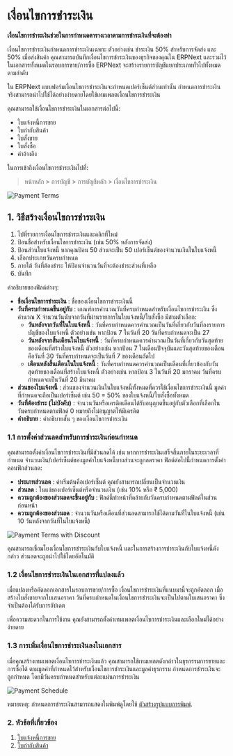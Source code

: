 <!-- add-breadcrumbs -->
# เงื่อนไขการชำระเงิน

**เงื่อนไขการชำระเงินช่วยในการกำหนดตารางเวลาตามการชำระเงินที่จะต้องทำ**

เงื่อนไขการชำระเงินกำหนดการชำระเงินเฉพาะ ตัวอย่างเช่น ชำระเงิน 50% สำหรับการจัดส่ง และ 50% เมื่อส่งสินค้า คุณสามารถบันทึกเงื่อนไขการชำระเงินของธุรกิจของคุณใน ERPNext และรวมไว้ในเอกสารทั้งหมดในรอบการขาย/การซื้อ ERPNext จะสร้างรายการบัญชีแยกประเภททั่วไปทั้งหมดตามลำดับ

ใน ERPNext แบบฟอร์มเงื่อนไขการชำระเงินจะกำหนดเปอร์เซ็นต์ส่วนเท่านั้น กำหนดการชำระเงินจริงสามารถนำไปใช้ได้อย่างง่ายดายโดยใช้เทมเพลตเงื่อนไขการชำระเงิน

คุณสามารถใช้เงื่อนไขการชำระเงินในเอกสารต่อไปนี้:

- ใบแจ้งหนี้การขาย
- ใบกำกับสินค้า
- ใบสั่งขาย
- ใบสั่งซื้อ
- คำอ้างอิง

ในการเข้าถึงเงื่อนไขการชำระเงินไปที่:
> หน้าหลัก > การบัญชี > การบัญชีหลัก > เงื่อนไขการชำระเงิน

<img class="screenshot" alt="Payment Terms" src="{{docs_base_url}}/assets/img/accounts/payment-terms.png">

## 1. วิธีสร้างเงื่อนไขการชำระเงิน

1. ไปที่รายการเงื่อนไขการชำระเงินและคลิกที่ใหม่
1. ป้อนชื่อสำหรับเงื่อนไขการชำระเงิน (เช่น 50% หลังการจัดส่ง)
1. ป้อนส่วนใบแจ้งหนี้ หากคุณป้อน 50 ส่วนจะเป็น 50 เปอร์เซ็นต์ของจำนวนเงินในใบแจ้งหนี้
1. เลือกประเภทวันครบกำหนด
1. ภายใต้ วันที่ต้องชำระ ให้ป้อนจำนวนวันที่จะต้องชำระส่วนที่เหลือ
1. บันทึก

คำอธิบายของฟิลด์ต่างๆ: 

* **ชื่อเงื่อนไขการชำระเงิน** : ชื่อของเงื่อนไขการชำระเงินนี้
* **วันที่ครบกำหนดขึ้นอยู่กับ** : เกณฑ์การคำนวณวันที่ครบกำหนดสำหรับเงื่อนไขการชำระเงิน ซึ่งคำนวณ X จำนวนวันนับจากวันที่ผ่านรายการในใบแจ้งหนี้/ใบสั่งซื้อ มีสามตัวเลือก:
    * **วันหลังจากวันที่ในใบแจ้งหนี้** : วันที่ครบกำหนดควรคำนวณเป็นวันที่เกี่ยวกับวันที่ลงรายการบัญชีของใบแจ้งหนี้ ตัวอย่างเช่น หากป้อน 7 ในวันที่ 20 วันที่ครบกำหนดจะเป็น 27
    * **วันหลังจากสิ้นเดือนในใบแจ้งหนี้** : วันที่ครบกำหนดควรคำนวณเป็นวันที่เกี่ยวกับวันสุดท้ายของเดือนที่สร้างใบแจ้งหนี้ ตัวอย่างเช่น หากป้อน 7 ในเดือนปัจจุบันและวันสุดท้ายของเดือนคือวันที่ 30 วันที่ครบกำหนดจะเป็นวันที่ 7 ของเดือนถัดไป
    * **เดือนหลังสิ้นเดือนในใบแจ้งหนี้** : วันที่ครบกำหนดควรคำนวณเป็นเดือนที่เกี่ยวข้องกับวันสุดท้ายของเดือนที่สร้างใบแจ้งหนี้ ตัวอย่างเช่น หากป้อน 3 ในวันที่ 20 มกราคม วันที่ครบกำหนดจะเป็นวันที่ 20 มีนาคม
* **ส่วนของใบแจ้งหนี้** : ส่วนของจำนวนเงินในใบแจ้งหนี้ทั้งหมดที่ควรใช้เงื่อนไขการชำระเงินนี้ มูลค่าที่กำหนดจะถือเป็นเปอร์เซ็นต์ เช่น 50 = 50% ของใบแจ้งหนี้/ใบสั่งซื้อทั้งหมด
* **วันที่ต้องชำระ (ไม่บังคับ)** : จำนวนวันหรือเครดิตเดือนได้รับอนุญาตขึ้นอยู่กับตัวเลือกที่เลือกในวันครบกำหนดตามฟิลด์ 0 หมายถึงไม่อนุญาตให้มีเครดิต
* **คำอธิบาย** : คำอธิบายสั้น ๆ ของเงื่อนไขการชำระเงิน

### 1.1 การตั้งค่าส่วนลดสำหรับการชำระเงินก่อนกำหนด

คุณสามารถตั้งค่าเงื่อนไขการชำระเงินที่มีส่วนลดได้ เช่น หากการชำระเงินเสร็จสิ้นภายในระยะเวลาที่กำหนด จำนวนเงิน/เปอร์เซ็นต์ของมูลค่าใบแจ้งหนี้บางส่วนจะถูกลดราคา ฟิลด์ต่อไปนี้กำหนดการตั้งค่าคอนฟิกส่วนลด:

* **ประเภทส่วนลด** : ค่าเริ่มต้นคือเปอร์เซ็นต์ คุณยังสามารถเปลี่ยนเป็นจำนวนเงิน
* **ส่วนลด** : ในแง่ของเปอร์เซ็นต์หรือจำนวนเงิน (เช่น 10% หรือ ₹ 5,000)
* **ความถูกต้องของส่วนลดจะขึ้นอยู่กับ** : ฟิลด์นี้ทำหน้าที่คล้ายกับวันครบกำหนดตามฟิลด์ในส่วนก่อนหน้า
* **ความถูกต้องของส่วนลด** : จำนวนวันหรือเดือนที่ส่วนลดสามารถใช้ได้ตามวันที่ในใบแจ้งหนี้ (เช่น 10 วันหลังจากวันที่ในใบแจ้งหนี้)

<img class="screenshot" alt="Payment Terms with Discount" src="{{docs_base_url}}/assets/img/accounts/payment-terms-with-discount.png">

คุณสามารถเชื่อมโยงเงื่อนไขการชำระเงินกับใบแจ้งหนี้ และในการสร้างการชำระเงินกับใบแจ้งหนี้ดังกล่าว ส่วนลดจะถูกนำไปใช้โดยอัตโนมัติ

### 1.2 เงื่อนไขการชำระเงินในเอกสารที่แปลงแล้ว
เมื่อแปลงหรือคัดลอกเอกสารในรอบการขาย/การซื้อ เงื่อนไขการชำระเงินที่แนบมานี้จะถูกคัดลอก เมื่อสร้างใบสั่งขายจากใบเสนอราคา วันที่ครบกำหนดในเงื่อนไขการชำระเงินจะเป็นไปตามใบเสนอราคา ซึ่งจำเป็นต้องได้รับการอัปเดต

เพื่อความสะดวกในการใช้งาน คุณยังสามารถตั้งค่าเทมเพลตเงื่อนไขการชำระเงินและเลือกใหม่ได้อย่างง่ายดาย

### 1.3 การเพิ่มเงื่อนไขการชำระเงินลงในเอกสาร 

เมื่อคุณสร้างเทมเพลตเงื่อนไขการชำระเงินแล้ว คุณสามารถใช้เทมเพลตดังกล่าวในธุรกรรมการขายและการซื้อได้ ตามมูลค่าที่กำหนดไว้สำหรับเงื่อนไขการชำระเงินและมูลค่าธุรกรรม กำหนดการชำระเงินจะถูกกำหนด โดยมีวันครบกำหนดสำหรับแต่ละแผ่นการชำระเงิน

![Payment Schedule]({{docs_base_url}}/assets/img/accounts/payment-term-table.png)

หมายเหตุ: กำหนดการชำระเงินสามารถแสดงในพิมพ์ดูโดยใช้ [ตัวสร้างรูปแบบการพิมพ์](/docs/user/manual/th/setting-up/print/print-format-builder).

### 2. หัวข้อที่เกี่ยวข้อง
1. [ใบแจ้งหนี้การขาย](/docs/user/manual/th/accounts/sales-invoice)
1. [ใบกำกับสินค้า](/docs/user/manual/th/accounts/purchase-invoice)
